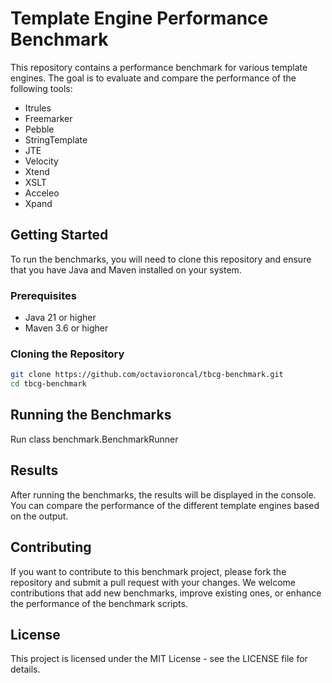 # Template Engine Performance Benchmark

This repository contains a performance benchmark for various template engines. The goal is to evaluate and compare the performance of the following tools:

- Itrules
- Freemarker
- Pebble
- StringTemplate
- JTE
- Velocity
- Xtend
- XSLT
- Acceleo
- Xpand

## Getting Started

To run the benchmarks, you will need to clone this repository and ensure that you have Java and Maven installed on your system.

### Prerequisites

- Java 21 or higher
- Maven 3.6 or higher

### Cloning the Repository

```sh
git clone https://github.com/octavioroncal/tbcg-benchmark.git
cd tbcg-benchmark
```

## Running the Benchmarks
  Run class benchmark.BenchmarkRunner
## Results
After running the benchmarks, the results will be displayed in the console. You can compare the performance of the different template engines based on the output.

## Contributing

If you want to contribute to this benchmark project, please fork the repository and submit a pull request with your changes. We welcome contributions that add new benchmarks, improve existing ones, or enhance the performance of the benchmark scripts.

## License

This project is licensed under the MIT License - see the LICENSE file for details.
